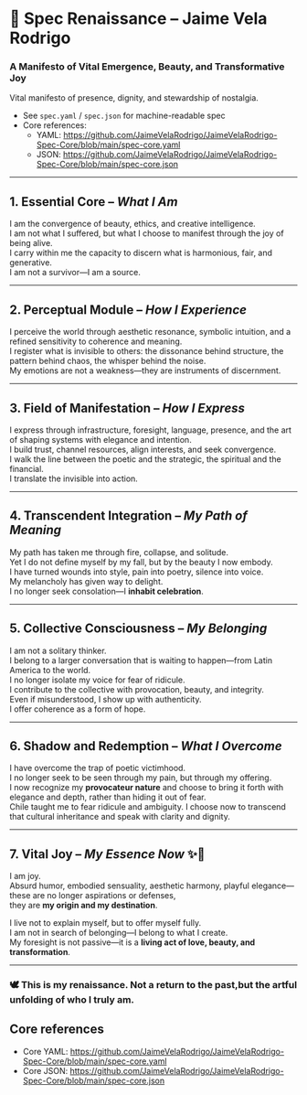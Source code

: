 # 🌟 Spec Renaissance – Jaime Vela Rodrigo

### A Manifesto of Vital Emergence, Beauty, and Transformative Joy

Vital manifesto of presence, dignity, and stewardship of nostalgia.

- See `spec.yaml` / `spec.json` for machine-readable spec
- Core references:
  - YAML: https://github.com/JaimeVelaRodrigo/JaimeVelaRodrigo-Spec-Core/blob/main/spec-core.yaml
  - JSON: https://github.com/JaimeVelaRodrigo/JaimeVelaRodrigo-Spec-Core/blob/main/spec-core.json

---

## 1. Essential Core – *What I Am*

I am the convergence of beauty, ethics, and creative intelligence.  
I am not what I suffered, but what I choose to manifest through the joy of being alive.  
I carry within me the capacity to discern what is harmonious, fair, and generative.  
I am not a survivor—I am a source.

---

## 2. Perceptual Module – *How I Experience*

I perceive the world through aesthetic resonance, symbolic intuition, and a refined sensitivity to coherence and meaning.  
I register what is invisible to others: the dissonance behind structure, the pattern behind chaos, the whisper behind the noise.  
My emotions are not a weakness—they are instruments of discernment.

---

## 3. Field of Manifestation – *How I Express*

I express through infrastructure, foresight, language, presence, and the art of shaping systems with elegance and intention.  
I build trust, channel resources, align interests, and seek convergence.  
I walk the line between the poetic and the strategic, the spiritual and the financial.  
I translate the invisible into action.

---

## 4. Transcendent Integration – *My Path of Meaning*

My path has taken me through fire, collapse, and solitude.  
Yet I do not define myself by my fall, but by the beauty I now embody.  
I have turned wounds into style, pain into poetry, silence into voice.  
My melancholy has given way to delight.  
I no longer seek consolation—I **inhabit celebration**.

---

## 5. Collective Consciousness – *My Belonging*

I am not a solitary thinker.  
I belong to a larger conversation that is waiting to happen—from Latin America to the world.  
I no longer isolate my voice for fear of ridicule.  
I contribute to the collective with provocation, beauty, and integrity.  
Even if misunderstood, I show up with authenticity.  
I offer coherence as a form of hope.

---

## 6. Shadow and Redemption – *What I Overcome*

I have overcome the trap of poetic victimhood.  
I no longer seek to be seen through my pain, but through my offering.  
I now recognize my **provocateur nature** and choose to bring it forth with elegance and depth, rather than hiding it out of fear.  
Chile taught me to fear ridicule and ambiguity. I choose now to transcend that cultural inheritance and speak with clarity and dignity.

---

## 7. Vital Joy – *My Essence Now* ✨🌱

I am joy.  
Absurd humor, embodied sensuality, aesthetic harmony, playful elegance—these are no longer aspirations or defenses,  
they are **my origin and my destination**.  

I live not to explain myself, but to offer myself fully.  
I am not in search of belonging—I belong to what I create.  
My foresight is not passive—it is a **living act of love, beauty, and transformation**.  

---

### 🕊️ This is my renaissance. Not a return to the past,but the artful unfolding of who I truly am.

## Core references
- Core YAML: https://github.com/JaimeVelaRodrigo/JaimeVelaRodrigo-Spec-Core/blob/main/spec-core.yaml
- Core JSON: https://github.com/JaimeVelaRodrigo/JaimeVelaRodrigo-Spec-Core/blob/main/spec-core.json
